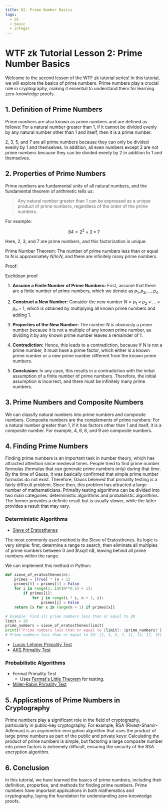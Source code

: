 ```yaml
---
title: 02. Prime Number Basics
tags:
  - zk
  - basic
  - integer
---
```


# WTF zk Tutorial Lesson 2: Prime Number Basics
Welcome to the second lesson of the WTF zk tutorial series! In this tutorial, we will explore the basics of prime numbers. Prime numbers play a crucial role in cryptography, making it essential to understand them for learning zero-knowledge proofs.

## 1. Definition of Prime Numbers

Prime numbers are also known as prime numbers and are defined as follows: For a natural number greater than 1, if it cannot be divided evenly by any natural number other than 1 and itself, then it is a prime number.

2, 3, 5, and 7 are all prime numbers because they can only be divided evenly by 1 and themselves. In addition, all even numbers except 2 are not prime numbers because they can be divided evenly by 2 in addition to 1 and themselves.

## 2. Properties of Prime Numbers

Prime numbers are fundamental units of all natural numbers, and the fundamental theorem of arithmetic tells us:

> Any natural number greater than 1 can be expressed as a unique product of prime numbers, regardless of the order of the prime numbers.

For example:

$$
84 = 2^2 \times 3 \times 7 
$$

Here, 2, 3, and 7 are prime numbers, and this factorization is unique.

Prime Number Theorem: The number of prime numbers less than or equal to N is approximately $N/\ln{N}$, and there are infinitely many prime numbers.

Proof:

Euclidean proof

1. **Assume a Finite Number of Prime Numbers:** First, assume that there are a finite number of prime numbers, which we denote as $p_1, p_2, \ldots, p_n$.

2. **Construct a New Number:** Consider the new number $N = p_1 \times p_2 \times \ldots \times p_n + 1$, which is obtained by multiplying all known prime numbers and adding 1.

3. **Properties of the New Number:** The number N is obviously a prime number because it is not a multiple of any known prime number, as dividing it by any known prime number leaves a remainder of 1.

4. **Contradiction:** Hence, this leads to a contradiction, because if N is not a prime number, it must have a prime factor, which either is a known prime number or a new prime number different from the known prime numbers.

5. **Conclusion:** In any case, this results in a contradiction with the initial assumption of a finite number of prime numbers. Therefore, the initial assumption is incorrect, and there must be infinitely many prime numbers.

## 3. Prime Numbers and Composite Numbers

We can classify natural numbers into prime numbers and composite numbers. Composite numbers are the complements of prime numbers: For a natural number greater than 1, if it has factors other than 1 and itself, it is a composite number. For example, 4, 6, 8, and 9 are composite numbers.

## 4. Finding Prime Numbers

Finding prime numbers is an important task in number theory, which has attracted attention since medieval times. People tried to find prime number formulas (formulas that can generate prime numbers only) during that time. By the time of Gauss, it was basically confirmed that simple prime number formulas do not exist. Therefore, Gauss believed that primality testing is a fairly difficult problem. Since then, this problem has attracted a large number of mathematicians. Primality testing algorithms can be divided into two main categories: deterministic algorithms and probabilistic algorithms. The former provides a definite result but is usually slower, while the latter provides a result that may vary.

### Deterministic Algorithms

- [Sieve of Eratosthenes](https://en.wikipedia.org/wiki/Sieve_of_Eratosthenes)

The most commonly used method is the Sieve of Eratosthenes. Its logic is very simple: first, determine a range to search, then eliminate all multiples of prime numbers between 0 and $\sqrt n$, leaving behind all prime numbers within the range.

We can implement this method in Python:

```python
def sieve_of_eratosthenes(n):
    primes = [True] * (n + 1)
    primes[0] = primes[1] = False
    for i in range(2, int(n**0.5) + 1):
        if primes[i]:
            for j in range(i * i, n + 1, i):
                primes[j] = False
    return [x for x in range(n + 1) if primes[x]]

# Example: Find all prime numbers less than or equal to 20
limit = 20
prime_numbers = sieve_of_eratosthenes(limit)
print(f'Prime numbers less than or equal to {limit}: {prime_numbers}')
# Prime numbers less than or equal to 20: [2, 3, 5, 7, 11, 13, 17, 19]
```

- [Lucas-Lehmer Primality Test](https://en.wikipedia.org/wiki/Lucas-Lehmer_test)
- [AKS Primality Test](https://en.wikipedia.org/wiki/AKS_primality_test)

### Probabilistic Algorithms

- Fermat Primality Test
  - Uses [Fermat's Little Theorem](../07_Exp/readme.md) for testing.
- [Miller-Rabin Primality Test](https://en.wikipedia.org/wiki/Miller%E2%80%93Rabin_primality_test)

## 5. Applications of Prime Numbers in Cryptography

Prime numbers play a significant role in the field of cryptography, particularly in public-key cryptography. For example, RSA (Rivest-Shamir-Adleman) is an asymmetric encryption algorithm that uses the product of large prime numbers as part of the public and private keys: Calculating the product of prime numbers is simple, but factoring a large composite number into prime factors is extremely difficult, ensuring the security of the RSA encryption algorithm.

## 6. Conclusion

In this tutorial, we have learned the basics of prime numbers, including their definition, properties, and methods for finding prime numbers. Prime numbers have important applications in both mathematics and cryptography, laying the foundation for understanding zero-knowledge proofs.
